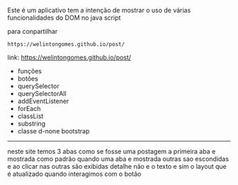 Este é um aplicativo tem a intenção de mostrar o uso de várias funcionalidades do DOM no java script

para conpartilhar

    https://welintongomes.github.io/post/

link: https://welintongomes.github.io/post/

* funções
* botões
* querySelector
* querySelectorAll
* addEventListener
* forEach
* classList
* substring
* classe d-none bootstrap
------------------------------------------------------------------------------------------  
neste site temos 3 abas como se fosse uma postagem a primeira aba e mostrada como padrão
quando uma aba e mostrada outras sao escondidas e ao clicar nas outras são exibidas
detalhe não e o texto e sim o layout que é atualizado quando interagimos com o botão
